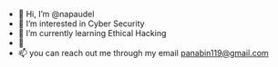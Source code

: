 - 👋 Hi, I’m @napaudel
- 👀 I’m interested in Cyber Security
- 🌱 I’m currently learning Ethical Hacking
- 💞
- 📫 you can reach out me through my email panabin119@gmail.com

<!---
napaudel/napaudel is a ✨ special ✨ repository because its `README.md` (this file) appears on your GitHub profile.
You can click the Preview link to take a look at your changes.
--->
